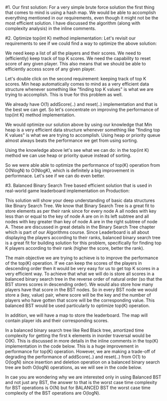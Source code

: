 #1. Our first solution:
For a very simple brute force solution the first thing that comes to mind is using a hash map. We would be able to accomplish everything mentioned in our requirements, even though it might not be the most efficient solution. I have discussed the algorithm (along with complexity analysis) in the inline comments.

#2. Optimize top(int K) method implementation:
Let's revisit our requirements to see if we could find a way to optimize the above solution:

We need keep a list of all the players and their scores.
We need to (efficiently) keep track of top K scores.
We need the capability to reset score of any given player.
This also means that we should be able to efficiently access score of any given player.

Let's double click on the second requirement: keeping track of top K scores. Min heap automatically comes to mind as a very efficient data structure whenever something like "finding top K values" is what we are trying to accomplish. This is true for this problem as well.

We already have O(1) addScore(..) and reset(..) implementation and that is the best we can get. So let's concentrate on improving the performance of top(int K) method implementation.

We would optimize our solution above by using our knowledge that Min heap is a very efficient data structure whenever something like "finding top K values" is what we are trying to accomplish. Using heap or priority queue almost always beats the performance we get from using sorting.

Using the knowledge above let's see what we can do: in the top(int K) method we can use heap or priority queue instead of sorting.

So we were able able to optimize the performance of top(K) operation from O(NlogN) to O(NlogK), which is definitely a big improvement in performnace.
Let's see if we can do even better.


#3. Balanced Binary Search Tree based efficient solution that is used in real-world game leaderboard implementation on Production:

This solution will show your deep understanding of basic data structures like Binary Search Tree. We know that Binary Search Tree is a great fit to store elements as per their rank since for every node A all nodes with key less than or equal to the key of node A are on in its left subtree and all nodes with key greater than key of node A are in the right subtree of node A. These are discussed in great details in the Binary Search Tree chapter which is part of our Algorithms course. Since Leaderboard is all about displaying the players according to their ranks, balanced binary search tree is a great fit for building solution for this problem, specifically for finding top K players according to their rank (higher the score, better the rank).

The main objective we are trying to achieve is to improve the performance of the top(K) operation. If we can keep the scores of the players in descending order then it would be very easy for us to get top K scores in a very efficient way. To achieve that what we will do is store all scores in a balanced binary search tree in the reverse order of natural order (so that the BST stores scores in descending order). We would also store how many players have that score in the BST nodes. So in every BST node we would store a (key, value) pair, where score will be the key and the number of players who have gotten that score will be the corresponding value. This balanced BST would be used particularly to optimize top(K) operation.

In addition, we will have a map to store the leaderboard. The map will contain player ids and their corresponding scores.

In a balanced binary search tree like Red Black tree, amortized time complexity for getting the first k elements in inorder traversal would be O(K). This is discussed in more details in the inline comments in the top(K) implementation in the code below. This is a huge improvement in performance for top(K) operation. However, we are making a trade-off of degrading the performance of addScore(..) and reset(..) from O(1) to O(logN) since insertion and deletion operation on a balanced binary search tree are both O(logN) operations, as we will see in the code below.

In cae you are wondering why we are interested only in using Balanced BST and not just any BST, the answer to that is the worst case time complexity for BST operations is O(N) but for BALANCED BST the worst case time complexity of the BST operations are O(logN).
